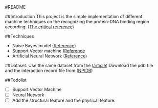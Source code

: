 #README


##Introduction
This project is the simple implementation of different machine techniques on the recognizing the protein-DNA binding region according.
([The critical reference](http://www.mdpi.com/1422-0067/16/3/5194))

##Techniques
* Naive Bayes model ([Reference](https://www.google.com/url?sa=t&rct=j&q=&esrc=s&source=web&cd=1&cad=rja&uact=8&ved=0ahUKEwi1oKLloYjMAhUKqh4KHYnuBkIQFggcMAA&url=http%3A%2F%2Flib.dr.iastate.edu%2Fcgi%2Fviewcontent.cgi%3Farticle%3D2782%26context%3Drtd&usg=AFQjCNHYze8sldjzQdtA5dhBao2qu1bSqA&sig2=H_Zji6sEkTpw8R-QCOPmGw&bvm=bv.119028448,d.dmo))
* Support Vector machine
([Reference](http://nar.oxfordjournals.org/content/37/suppl_2/W396)
* Artificial Neural Network
([Reference](http://nar.oxfordjournals.org/content/35/5/1465))

##Dataset:
Use the same dataset from the ([article](http://nar.oxfordjournals.org/content/31/24/7189))
Download the pdb file and the interaction record file from ([NPIDB](http://npidb.belozersky.msu.ru/))

##Todolist
- [ ] Support Vector Machine
- [ ] Neural Network
- [ ] Add the structural feature and the physical feature.
